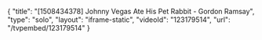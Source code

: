 {
    "title": "[1508434378] Johnny Vegas Ate His Pet Rabbit - Gordon Ramsay",
    "type": "solo",
    "layout": "iframe-static",
    "videoId": "123179514",
    "url": "\/tvpembed\/123179514"
}